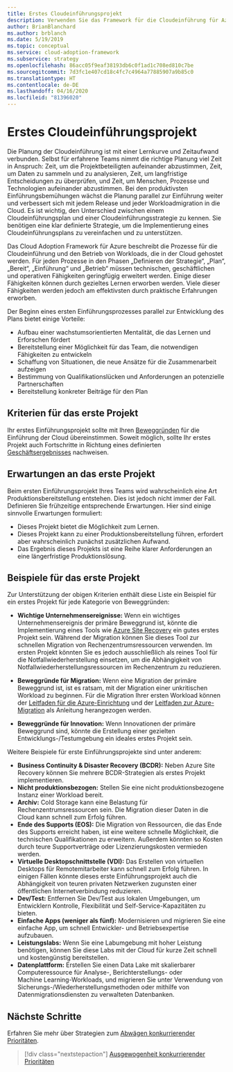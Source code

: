 ```yaml
---
title: Erstes Cloudeinführungsprojekt
description: Verwenden Sie das Framework für die Cloudeinführung für Azure, um sich mit den Prozessen für die Cloudeinführung und den Betrieb von in der Cloud gehosteten Workloads vertraut zu machen.
author: BrianBlanchard
ms.author: brblanch
ms.date: 5/19/2019
ms.topic: conceptual
ms.service: cloud-adoption-framework
ms.subservice: strategy
ms.openlocfilehash: 86acc05f9eaf38193db6c0f1ad1c708ed810c7be
ms.sourcegitcommit: 7d3fc1e407cd18c4fc7c4964a77885907a9b85c0
ms.translationtype: HT
ms.contentlocale: de-DE
ms.lasthandoff: 04/16/2020
ms.locfileid: "81396020"
---
```

<!-- markdownlint-disable MD026 -->

# <a name="first-cloud-adoption-project"></a>Erstes Cloudeinführungsprojekt

Die Planung der Cloudeinführung ist mit einer Lernkurve und Zeitaufwand verbunden. Selbst für erfahrene Teams nimmt die richtige Planung viel Zeit in Anspruch: Zeit, um die Projektbeteiligten aufeinander abzustimmen, Zeit, um Daten zu sammeln und zu analysieren, Zeit, um langfristige Entscheidungen zu überprüfen, und Zeit, um Menschen, Prozesse und Technologien aufeinander abzustimmen. Bei den produktivsten Einführungsbemühungen wächst die Planung parallel zur Einführung weiter und verbessert sich mit jedem Release und jeder Workloadmigration in die Cloud. Es ist wichtig, den Unterschied zwischen einem Cloudeinführungsplan und einer Cloudeinführungsstrategie zu kennen. Sie benötigen eine klar definierte Strategie, um die Implementierung eines Cloudeinführungsplans zu vereinfachen und zu unterstützen.

Das Cloud Adoption Framework für Azure beschreibt die Prozesse für die Cloudeinführung und den Betrieb von Workloads, die in der Cloud gehostet werden. Für jeden Prozesse in den Phasen „Definieren der Strategie“, „Plan“, „Bereit“, „Einführung“ und „Betrieb“ müssen technischen, geschäftlichen und operativen Fähigkeiten geringfügig erweitert werden. Einige dieser Fähigkeiten können durch gezieltes Lernen erworben werden. Viele dieser Fähigkeiten werden jedoch am effektivsten durch praktische Erfahrungen erworben.

Der Beginn eines ersten Einführungsprozesses parallel zur Entwicklung des Plans bietet einige Vorteile:

- Aufbau einer wachstumsorientierten Mentalität, die das Lernen und Erforschen fördert
- Bereitstellung einer Möglichkeit für das Team, die notwendigen Fähigkeiten zu entwickeln
- Schaffung von Situationen, die neue Ansätze für die Zusammenarbeit aufzeigen
- Bestimmung von Qualifikationslücken und Anforderungen an potenzielle Partnerschaften
- Bereitstellung konkreter Beiträge für den Plan

## <a name="first-project-criteria"></a>Kriterien für das erste Projekt

Ihr erstes Einführungsprojekt sollte mit Ihren [Beweggründen](./motivations.md) für die Einführung der Cloud übereinstimmen. Soweit möglich, sollte Ihr erstes Projekt auch Fortschritte in Richtung eines definierten [Geschäftsergebnisses](./business-outcomes/business-outcome-template.md) nachweisen.

## <a name="first-project-expectations"></a>Erwartungen an das erste Projekt

Beim ersten Einführungsprojekt Ihres Teams wird wahrscheinlich eine Art Produktionsbereitstellung entstehen. Dies ist jedoch nicht immer der Fall. Definieren Sie frühzeitige entsprechende Erwartungen. Hier sind einige sinnvolle Erwartungen formuliert:

- Dieses Projekt bietet die Möglichkeit zum Lernen.
- Dieses Projekt kann zu einer Produktionsbereitstellung führen, erfordert aber wahrscheinlich zunächst zusätzlichen Aufwand.
- Das Ergebnis dieses Projekts ist eine Reihe klarer Anforderungen an eine längerfristige Produktionslösung.

## <a name="first-project-examples"></a>Beispiele für das erste Projekt

Zur Unterstützung der obigen Kriterien enthält diese Liste ein Beispiel für ein erstes Projekt für jede Kategorie von Beweggründen:

- **Wichtige Unternehmensereignisse:** Wenn ein wichtiges Unternehmensereignis der primäre Beweggrund ist, könnte die Implementierung eines Tools wie [Azure Site Recovery](../migrate/azure-migration-guide/migrate.md#azure-site-recovery) ein gutes erstes Projekt sein. Während der Migration können Sie dieses Tool zur schnellen Migration von Rechenzentrumsressourcen verwenden. Im ersten Projekt könnten Sie es jedoch ausschließlich als reines Tool für die Notfallwiederherstellung einsetzen, um die Abhängigkeit von Notfallwiederherstellungsressourcen im Rechenzentrum zu reduzieren.

- **Beweggründe für Migration:** Wenn eine Migration der primäre Beweggrund ist, ist es ratsam, mit der Migration einer unkritischen Workload zu beginnen. Für die Migration Ihrer ersten Workload können der [Leitfaden für die Azure-Einrichtung](../ready/azure-setup-guide/index.md) und der [Leitfaden zur Azure-Migration](../migrate/azure-migration-guide/index.md) als Anleitung herangezogen werden.

- **Beweggründe für Innovation:** Wenn Innovationen der primäre Beweggrund sind, könnte die Erstellung einer gezielten Entwicklungs-/Testumgebung ein ideales erstes Projekt sein.

Weitere Beispiele für erste Einführungsprojekte sind unter anderem:

- **Business Continuity & Disaster Recovery (BCDR):** Neben Azure Site Recovery können Sie mehrere BCDR-Strategien als erstes Projekt implementieren.
- **Nicht produktionsbezogen:** Stellen Sie eine nicht produktionsbezogene Instanz einer Workload bereit.
- **Archiv:** Cold Storage kann eine Belastung für Rechenzentrumsressourcen sein. Die Migration dieser Daten in die Cloud kann schnell zum Erfolg führen.
- **Ende des Supports (EOS):** Die Migration von Ressourcen, die das Ende des Supports erreicht haben, ist eine weitere schnelle Möglichkeit, die technischen Qualifikationen zu erweitern. Außerdem könnten so Kosten durch teure Supportverträge oder Lizenzierungskosten vermieden werden.
- **Virtuelle Desktopschnittstelle (VDI):** Das Erstellen von virtuellen Desktops für Remotemitarbeiter kann schnell zum Erfolg führen. In einigen Fällen könnte dieses erste Einführungsprojekt auch die Abhängigkeit von teuren privaten Netzwerken zugunsten einer öffentlichen Internetverbindung reduzieren.
- **Dev/Test:** Entfernen Sie Dev/Test aus lokalen Umgebungen, um Entwicklern Kontrolle, Flexibilität und Self-Service-Kapazitäten zu bieten.
- **Einfache Apps (weniger als fünf):** Modernisieren und migrieren Sie eine einfache App, um schnell Entwickler- und Betriebsexpertise aufzubauen.
- **Leistungslabs:** Wenn Sie eine Labumgebung mit hoher Leistung benötigen, können Sie diese Labs mit der Cloud für kurze Zeit schnell und kostengünstig bereitstellen.
- **Datenplattform:** Erstellen Sie einen Data Lake mit skalierbarer Computeressource für Analyse-, Berichterstellungs- oder Machine Learning-Workloads, und migrieren Sie unter Verwendung von Sicherungs-/Wiederherstellungsmethoden oder mithilfe von Datenmigrationsdiensten zu verwalteten Datenbanken.

## <a name="next-steps"></a>Nächste Schritte

Erfahren Sie mehr über Strategien zum [Abwägen konkurrierender Prioritäten](./balance-competing-priorities.md).

> [!div class="nextstepaction"]
> [Ausgewogenheit konkurrierender Prioritäten](./balance-competing-priorities.md)
